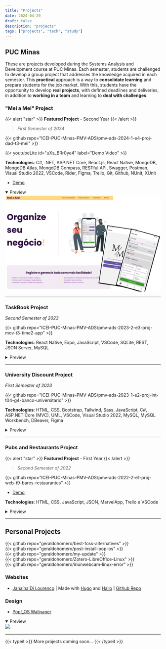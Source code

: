 ```yaml
---
title: "Projects"
date: 2024-04-29
draft: false
description: "projects"
tags: ["projects", "tech", "study"]
---
```


## PUC Minas

These are projects developed during the Systems Analysis and Development course at PUC Minas. Each semester, students are challenged to develop a group project that addresses the knowledge acquired in each semester. This **practical** approach is a way to **consolidate learning** and prepare students for the job market. With this, students have the opportunity to develop **real projects**, with defined deadlines and deliveries, in addition to **working in a team** and learning to **deal with challenges**.

### "Mei a Mei" Project 
{{< alert "star" >}}
**Featured Project** - Second Year
{{< /alert >}}
>*First Semester of 2024*

{{< github repo="ICEI-PUC-Minas-PMV-ADS/pmv-ads-2024-1-e4-proj-dad-t3-mei" >}}

{{< youtubeLite id="uXs_BRr0ye4" label="Demo Video" >}}

**Technologies**: C#, .NET, ASP.NET Core, React.js, React Native, MongoDB, MongoDB Atlas, MongoDB Compass, RESTful API, Swagger, Postman, Visual Studio 2022, VSCode, Rider, Figma, Trello, Git, Github, NUnit, XUnit

- [Demo](https://meiameipuc.azurewebsites.net/)

<details style="cursor:pointer" open><summary>Preview</summary>
  <img src="./img/PUCMeiAMei.png" style="border-radius:2%">
</details>

***

### TaskBook Project 
*Second Semester of 2023*

{{< github repo="ICEI-PUC-Minas-PMV-ADS/pmv-ads-2023-2-e3-proj-mov-t3-time2-app" >}}

**Technologies**: React Native, Expo, JavaScript, VSCode, SQLite, REST, JSON Server, MySQL

<details style="cursor:pointer"><summary>Preview</summary>
  <img src="./img/taskbook.png" style="border-radius:2%">
</details>

***

### University Discount Project
*First Semester of 2023*

{{< github repo="ICEI-PUC-Minas-PMV-ADS/pmv-ads-2023-1-e2-proj-int-t04-g4-banco-universitario" >}}

**Technologies**: HTML, CSS, Bootstrap, Tailwind, Sass, JavaScript, C#, ASP.NET Core (MVC), UML, VSCode, Visual Studio 2022, MySQL, MySQL Workbench, DBeaver, Figma

<details style="cursor:pointer"><summary>Preview</summary>
  <img src="./img/descEstud.png" style="border-radius:2%">
</details>

***

### Pubs and Restaurants Project 
{{< alert "star" >}}
**Featured Project** - First Year
{{< /alert >}}
>*Second Semester of 2022*

{{< github repo="ICEI-PUC-Minas-PMV-ADS/pmv-ads-2022-2-e1-proj-web-t9-bares-restaurantes" >}}

- [Demo](https://icei-puc-minas-pmv-ads.github.io/pmv-ads-2022-2-e1-proj-web-t9-bares-restaurantes/)

**Technologies**: HTML, CSS, JavaScript, JSON, MarvelApp, Trello e VSCode

<details style="cursor:pointer"><summary>Preview</summary>
  <img src="./img/BarERest.png" style="border-radius:2%">
</details>

***
## Personal Projects

{{< github repo="geraldohomero/best-foss-alternatives" >}}
<br>
{{< github repo="geraldohomero/post-install-pop-os" >}}
<br>
{{< github repo="geraldohomero/my-update" >}}
<br>
{{< github repo="geraldohomero/Zotero-LibreOffice-Linux" >}}
<br>
{{< github repo="geraldohomero/iriunwebcam-linux-error" >}}

### Websites

 - [Janaína Di Lourenço](https://janalourenci.github.io) | Made with [Hugo](https://gohugo.io) and [Hallo](https://github.com/EmielH/hallo-hugo/) | [Github Repo](https://github.com/janalourenci/janalourenci.github.io)

### Design

- [Pop!_OS Wallpaper](https://www.pling.com/p/1770949/)
<details style="cursor:pointer" open><summary>Preview</summary>
  <img src="./img/pop-wallpaper-ultrawide.png">
</details>

***

{{< typeit >}}
More projects coming soon...
{{< /typeit >}}
